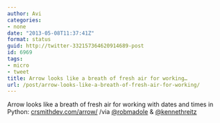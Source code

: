 ```yaml
---
author: Avi
categories:
- none
date: "2013-05-08T11:37:41Z"
format: status
guid: http://twitter-332157364620914689-post
id: 6969
tags:
- micro
- tweet
title: Arrow looks like a breath of fresh air for working…
url: /post/arrow-looks-like-a-breath-of-fresh-air-for-working/
---
```

Arrow looks like a breath of fresh air for working with dates and times in Python: [crsmithdev.com/arrow/](http://crsmithdev.com/arrow/) /via [@robmadole](http://twitter.com/robmadole) & [@kennethreitz](http://twitter.com/kennethreitz)